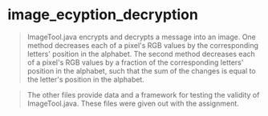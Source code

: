 # image_ecyption_decryption

> ImageTool.java encrypts and decrypts a message into an image. One method decreases each of a pixel's RGB values by the corresponding letters' position in the alphabet. The second method decreases each of a pixel's RGB values by a fraction of the corresponding letters' position in the alphabet, such that the sum of the changes is equal to the letter's position in the alphabet.

> The other files provide data and a framework for testing the validity of ImageTool.java. These files were given out with the assignment.
